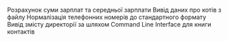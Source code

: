 Розрахунок суми зарплат та середньої зарплати
Вивід даних про котів з файлу
Нормалізація телефонних номерів до стандартного формату
Вивід змісту директорії за шляхом
Command Line Interface для книги контактів